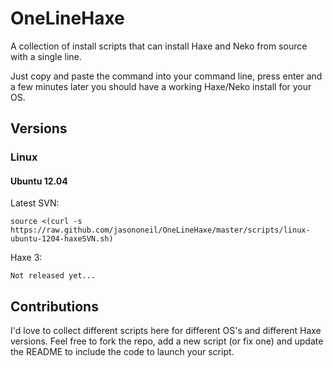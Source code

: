 OneLineHaxe
===========

A collection of install scripts that can install Haxe and Neko from source with a single line.

Just copy and paste the command into your command line, press enter and a few minutes later you should have a working Haxe/Neko install for your OS.

Versions
--------

### Linux

#### Ubuntu 12.04

Latest SVN:

    source <(curl -s https://raw.github.com/jasononeil/OneLineHaxe/master/scripts/linux-ubuntu-1204-haxeSVN.sh)

Haxe 3:

    Not released yet...

Contributions
-------------

I'd love to collect different scripts here for different OS's and different Haxe versions.  Feel free to fork the repo, add a new script (or fix one) and update the README to include the code to launch your script.